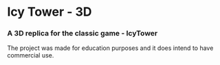 # Icy Tower - 3D

### A 3D replica for the classic game - IcyTower
The project was made for education purposes and it does intend to have commercial use.
